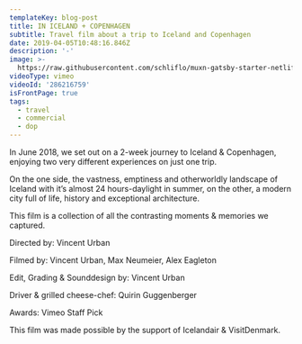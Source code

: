 ```yaml
---
templateKey: blog-post
title: IN ICELAND + COPENHAGEN
subtitle: Travel film about a trip to Iceland and Copenhagen
date: 2019-04-05T10:48:16.846Z
description: '-'
image: >-
  https://raw.githubusercontent.com/schliflo/muxn-gatsby-starter-netlify-cms/master/static/img/721073560_1280x720.jpg?token=ACLMQSBPYJJQTMYFCQU236C4XB2XG
videoType: vimeo
videoId: '286216759'
isFrontPage: true
tags:
  - travel
  - commercial
  - dop
---
```

In June 2018, we set out on a 2-week journey to Iceland & Copenhagen, enjoying two very different experiences on just one trip.

On the one side, the vastness, emptiness and otherworldly landscape of Iceland with it’s almost 24 hours-daylight in summer, on the other, a modern city full of life, history and exceptional architecture.

This film is a collection of all the contrasting moments & memories we captured.

Directed by: Vincent Urban

Filmed by: Vincent Urban, Max Neumeier, Alex Eagleton

Edit, Grading & Sounddesign by: Vincent Urban

Driver & grilled cheese-chef: Quirin Guggenberger

Awards: Vimeo Staff Pick

This film was made possible by the support of Icelandair & VisitDenmark.
